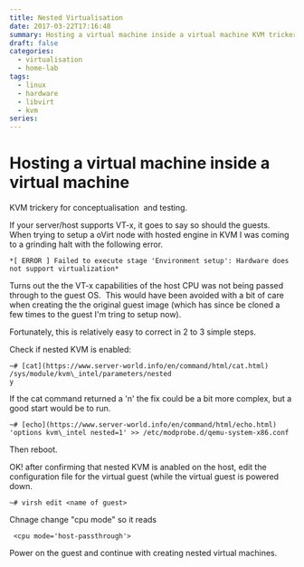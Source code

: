 ```yaml
---
title: Nested Virtualisation
date: 2017-03-22T17:16:48
summary: Hosting a virtual machine inside a virtual machine KVM trickery for conceptualisation and testing. If your server/host supports VT-x, it goes to say so should the guests.
draft: false
categories:
  - virtualisation
  - home-lab
tags:
  - linux
  - hardware
  - libvirt
  - kvm
series:
---
```


# Hosting a virtual machine inside a virtual machine

KVM trickery for conceptualisation  and testing.

If your server/host supports VT-x, it goes to say so should the guests.  When trying to setup a oVirt node with hosted engine in KVM I was coming to a grinding halt with the following error.

```
*[ ERROR ] Failed to execute stage 'Environment setup': Hardware does not support virtualization*
```

Turns out the the VT-x capabilities of the host CPU was not being passed through to the guest OS.  This would have been avoided with a bit of care when creating the the original guest image (which has since be cloned a few times to the guest I'm tring to setup now).

Fortunately, this is relatively easy to correct in 2 to 3 simple steps.

Check if nested KVM is enabled:

```
~# [cat](https://www.server-world.info/en/command/html/cat.html) /sys/module/kvm\_intel/parameters/nested
y
```

If the cat command returned a 'n' the fix could be a bit more complex, but a good start would be to run.

```
~# [echo](https://www.server-world.info/en/command/html/echo.html) 'options kvm\_intel nested=1' >> /etc/modprobe.d/qemu-system-x86.conf
```

Then reboot.

OK! after confirming that nested KVM is anabled on the host, edit the configuration file for the virtual guest (while the virtual guest is powered down.

```
~# virsh edit <name of guest>
```

Chnage change "cpu mode" so it reads 

```
 <cpu mode='host-passthrough'>
```

Power on the guest and continue with creating nested virtual machines.